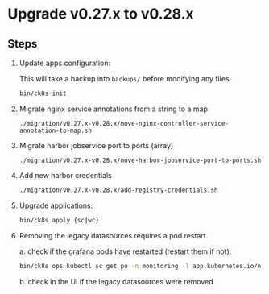 # Upgrade v0.27.x to v0.28.x

## Steps

1. Update apps configuration:

    This will take a backup into `backups/` before modifying any files.

    ```bash
    bin/ck8s init
    ```

1. Migrate nginx service annotations from a string to a map

    ```
    ./migration/v0.27.x-v0.28.x/move-nginx-controller-service-annotation-to-map.sh
    ```

1. Migrate harbor jobservice port to ports (array)

    ```
    ./migration/v0.27.x-v0.28.x/move-harbor-jobservice-port-to-ports.sh
    ```

1. Add new harbor credentials

    ```bash
    ./migration/v0.27.x-v0.28.x/add-registry-credentials.sh
    ```

1. Upgrade applications:

    ```bash
    bin/ck8s apply {sc|wc}
    ```

1. Removing the legacy datasources requires a pod restart.

    a. check if the grafana pods have restarted (restart them if not):

    ```bash
    bin/ck8s ops kubectl sc get po -n monitoring -l app.kubernetes.io/name=grafana
    ```

    b. check in the UI if the legacy datasources were removed
